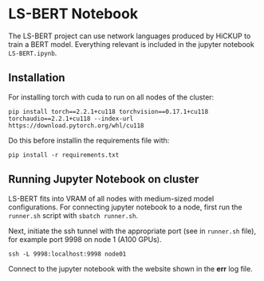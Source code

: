 # LS-BERT Notebook
The LS-BERT project can use network languages produced by HiCKUP to train a BERT model. Everything relevant is included in the jupyter notebook ```LS-BERT.ipynb```.

## Installation
For installing torch with cuda to run on all nodes of the cluster:

```
pip install torch==2.2.1+cu118 torchvision==0.17.1+cu118 torchaudio==2.2.1+cu118 --index-url https://download.pytorch.org/whl/cu118
```

Do this before installin the requirements file with:
```
pip install -r requirements.txt
```

## Running Jupyter Notebook on cluster
LS-BERT fits into VRAM of all nodes with medium-sized model configurations. For connecting jupyter notebook to a node, first run the ```runner.sh``` script with ```sbatch runner.sh```.

Next, initiate the ssh tunnel with the appropriate port (see in ```runner.sh``` file), for example port 9998 on node 1 (A100 GPUs).
```
ssh -L 9998:localhost:9998 node01
```

Connect to the jupyter notebook with the website shown in the **err** log file.